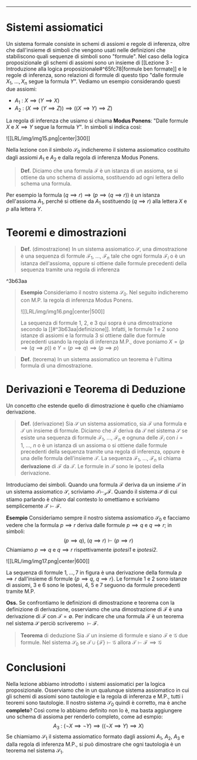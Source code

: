 ----
# Sistemi assiomatici
Un sistema formale consiste in schemi di assiomi e regole di inferenza, oltre che dall'insieme di simboli che vengono usati nelle definizioni che stabiliscono quali sequenze di simboli sono "formule". Nel caso della logica proposizionale gli schemi di assiomi sono un insieme di [[Lezione 3 - Introduzione alla logica proposizionale#^65fc78|formule ben formate]] e le regole di inferenza, sono relazioni di formule di questo tipo "dalle formule $X_1, \: \dots, X_n$ segue la formula $Y$".
Vediamo un esempio considerando questi due assiomi:
- $A_{1}\: : \: X \implies (Y \implies X)$
- $A_{2}\: : \: (X \implies (Y \implies Z)) \implies ((X \implies Y)\implies Z)$

La regola di inferenza che usiamo si chiama **Modus Ponens**: "Dalle formule $X$ e $X \implies Y$ segue la formula $Y$".  In simboli si indica così:

![[LRL/img/img15.png|center|300]]

Nella lezione con il simbolo $\mathcal S_{0}$ indicheremo il sistema assiomatico costituito dagli assiomi $A_{1}$ e $A_2$ e dalla regola di inferenza Modus Ponens.

>**Def.**
>Diciamo che una formula $\mathcal F$ è un istanza di un assioma, se si ottiene da uno schema di assioma, sostituendo ad ogni lettera dello schema una formula. 

Per esempio la formula $(q \implies r)\implies(p\implies(q \implies r))$ è un istanza dell'assioma $A_1,$ perché si ottiene da $A_1$ sostituendo $(q \implies r)$ alla lettera $X$ e $p$ alla lettera $Y$.

# Teoremi e dimostrazioni
>**Def.** (dimostrazione)
>In un sistema assiomatico $\mathcal S$, una dimostrazione è una sequenza di formule $\mathcal F_{1},\:\dots,\:\mathcal F_n$ tale che ogni formula $\mathcal F_i$ o è un istanza dell'assioma, oppure si ottiene dalle formule precedenti della sequenza tramite una regola di inferenza

^3b63aa

>**Esempio**
>Consideriamo il nostro sistema $\mathcal S_0$. Nel seguito indicheremo con M.P. la regola di inferenza Modus Ponens.
>
>![[LRL/img/img16.png|center|500]]
>
>La sequenza di formule 1, 2, e 3 qui sopra è una dimostrazione secondo la [[#^3b63aa|definizione]]. Infatti, le formule 1 e 2 sono istanze di assiomi e la formula 3 si ottiene dalle due formule precedenti usando la regola di inferenza M.P., dove poniamo $X = (p \implies (q \implies p))$ e $Y = (p \implies q) \implies (p\implies p)$ 

>**Def.** (teorema)
>In un sistema assiomatico un teorema è l'ultima formula di una dimostrazione.

# Derivazioni e Teorema di Deduzione
Un concetto che estende quello di dimostrazione è quello che chiamiamo derivazione.

>**Def.** (derivazione)
>Sia $\mathcal S$ un sistema assiomatico, sia $\mathcal F$ una formula e $\mathcal T$ un insieme di formule. Diciamo che  $\mathcal F$ deriva da $\mathcal T$ nel sistema $\mathcal S$ se esiste una sequenza di formule $\mathcal F_{1},\:\dots,\: \mathcal F_n$ e ognuna delle $\mathcal F_i$ con $i = 1, \:\dots,\: n$ o è un istanza di un assioma o si ottiene dalle formule precedenti della sequenza tramite una regola di inferenza, oppure è una delle formula dell'insieme $\mathcal T$. La sequenza $\mathcal F_1,\:\dots,\:\mathcal F_n$ si chiama **derivazione** di $\mathcal F$ da $\mathcal T$. Le formule in $\mathcal T$ sono le ipotesi della derivazione.

Introduciamo dei simboli. Quando una formula $\mathcal F$ deriva da un insieme $\mathcal T$ in un sistema assiomatico $\mathcal S$, scriviamo $\mathcal T \vdash_{\mathcal S}\mathcal F$. Quando il sistema $\mathcal S$ di cui stiamo parlando è chiaro dal contesto lo omettiamo e scriviamo semplicemente $\mathcal T \vdash \mathcal F$. 

**Esempio**
Consideriamo sempre il nostro sistema assiomatico $\mathcal S_0$ e facciamo vedere che la formula $p \implies r$ deriva dalle formule $p\implies q$ e $q\implies r$; in simboli: $$(p\implies q),\: (q \implies r) \vdash (p \implies r)$$
Chiamiamo $p\implies q$ e $q\implies r$ rispettivamente *ipotesi1* e *ipotesi2*.

![[LRL/img/img17.png|center|600]]

La sequenza di formule $1, ..., 7$ in figura è una derivazione della formula $p \implies r$ dall'insieme di formule $\{p\implies q,\: q \implies r\}$. Le formule 1 e 2 sono istanze di assiomi, 3 e 6 sono le ipotesi, 4, 5 e 7 seguono da formule precedenti tramite M.P.

**Oss.**
Se confrontiamo le definizioni di dimostrazione e teorema con la definizione di derivazione, osserviamo che una dimostrazione di $\mathcal F$ è una derivazione di $\mathcal F$ con $\mathcal T = \emptyset$. Per indicare che una formula $\mathcal F$ è un teorema nel sistema $\mathcal S$ perciò scriveremo $\vdash \mathcal F$.

>**Teorema** di deduzione
>Sia $\mathcal T$ un insieme di formule e siano $\mathcal F$ e $\mathcal G$ due formule. Nel sistema $\mathcal S_0$ se $\mathcal T \cup \{\mathcal F\}\vdash \mathcal G$ allora $\mathcal T \vdash \mathcal F \implies \mathcal G$ 

# Conclusioni
Nella lezione abbiamo introdotto i sistemi assiomatici per la logica proposizionale. 
Osserviamo che in un qualunque sistema assiomatico in cui gli schemi di assiomi sono tautologie e la regola di inferenza e M.P., tutti i teoremi sono tautologie. Il nostro sistema $\mathcal S_0$ quindi è corretto, ma è anche **completo**? Così come lo abbiamo definito non lo è, ma basta aggiungere uno schema di assioma per renderlo completo, come ad esmpio: $$A_{3}\: : \: (\lnot X \implies \lnot Y) \implies ((\lnot X \implies Y)\implies X)$$
Se chiamiamo $\mathcal S_1$ il sistema assiomatico formato dagli assiomi $A_{1}, \: A_{2},\: A_{3}$ e dalla regola di inferenza M.P., si può dimostrare che ogni tautologia è un teorema nel sistema $\mathcal S_1$.

